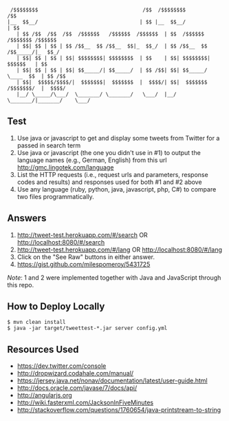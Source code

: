     
     /$$$$$$$$                                  /$$  /$$$$$$$$                    /$$
    |__  $$__/                                 | $$ |__  $$__/                   | $$    
       | $$ /$$  /$$  /$$  /$$$$$$   /$$$$$$  /$$$$$$  | $$  /$$$$$$   /$$$$$$$ /$$$$$$  
       | $$| $$ | $$ | $$ /$$__  $$ /$$__  $$|_  $$_/  | $$ /$$__  $$ /$$_____/|_  $$_/  
       | $$| $$ | $$ | $$| $$$$$$$$| $$$$$$$$  | $$    | $$| $$$$$$$$|  $$$$$$   | $$    
       | $$| $$ | $$ | $$| $$_____/| $$_____/  | $$ /$$| $$| $$_____/ \____  $$  | $$ /$$
       | $$|  $$$$$/$$$$/|  $$$$$$$|  $$$$$$$  |  $$$$/| $$|  $$$$$$$ /$$$$$$$/  |  $$$$/
       |__/ \_____/\___/  \_______/ \_______/   \___/  |__/ \_______/|_______/    \___/  
                                                                                         

Test
----
1. Use java or javascript to get and display some tweets from Twitter for a passed in search term
2. Use java or javascript (the one you didn't use in #1) to output the language names (e.g., German, English) from this url <http://gmc.lingotek.com/language>
3. List the HTTP requests (i.e., request urls and parameters, response codes and results) and responses used for both #1 and #2 above
4. Use any language (ruby, python, java, javascript, php, C#) to compare two files programmatically.

Answers
-------
1. <http://tweet-test.herokuapp.com/#/search> OR <http://localhost:8080/#/search>
2. <http://tweet-test.herokuapp.com/#/lang> OR <http://localhost:8080/#/lang>
3. Click on the "See Raw" buttons in either answer.
4. <https://gist.github.com/milespomeroy/5431725>

*Note*: 1 and 2 were implemented together with Java and JavaScript through this repo.

How to Deploy Locally
---------------------

    $ mvn clean install
    $ java -jar target/tweettest-*.jar server config.yml

Resources Used
--------------
- <https://dev.twitter.com/console>
- <http://dropwizard.codahale.com/manual/>
- <https://jersey.java.net/nonav/documentation/latest/user-guide.html>
- <http://docs.oracle.com/javase/7/docs/api/>
- <http://angularjs.org>
- <http://wiki.fasterxml.com/JacksonInFiveMinutes>
- <http://stackoverflow.com/questions/1760654/java-printstream-to-string>

